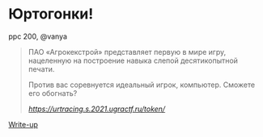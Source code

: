 # Юртогонки!

ppc 200, @vanya

> ПАО «Агрокекстрой» представляет первую в мире игру, нацеленную на построение навыка слепой десятикопытной печати.
>
> Против вас соревнуется идеальный игрок, компьютер. Сможете его обогнать?
>
> *https://urtracing.s.2021.ugractf.ru/token/*

[Write-up](WRITEUP.md)
